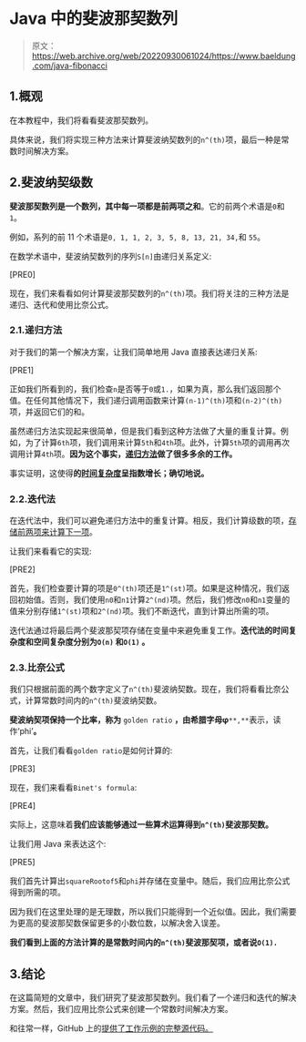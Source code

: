 # Java 中的斐波那契数列

> 原文：<https://web.archive.org/web/20220930061024/https://www.baeldung.com/java-fibonacci>

## 1.概观

在本教程中，我们将看看斐波那契数列。

具体来说，我们将实现三种方法来计算斐波纳契数列的`n^(th)`项，最后一种是常数时间解决方案。

## 2.斐波纳契级数

**斐波那契数列是一个数列，其中每一项都是前两项之和**。它的前两个术语是`0`和`1`。

例如，系列的前 11 个术语是`0, 1, 1, 2, 3, 5, 8, 13, 21, 34,`和 `55`。

在数学术语中，斐波纳契数列的序列`S[n]`由递归关系定义:

[PRE0]

现在，我们来看看如何计算斐波那契数列的`n^(th)`项。我们将关注的三种方法是递归、迭代和使用比奈公式。

### 2.1.递归方法

对于我们的第一个解决方案，让我们简单地用 Java 直接表达递归关系:

[PRE1]

正如我们所看到的，我们检查`n`是否等于`0`或`1.`，如果为真，那么我们返回那个值。在任何其他情况下，我们递归调用函数来计算`(n-1)^(th)`项和`(n-2)^(th)`项，并返回它们的和。

虽然递归方法实现起来很简单，但是我们看到这种方法做了大量的重复计算。例如，为了计算`6th`项，我们调用来计算`5th`和`4th`项。此外，计算`5th`项的调用再次调用计算`4th`项。**因为这个事实，[递归方法](/web/20221208143832/https://www.baeldung.com/java-recursion)做了很多多余的工作。**

事实证明，这使得**的[时间复杂度](/web/20221208143832/https://www.baeldung.com/cs/fibonacci-computational-complexity)呈指数增长；确切地说。**

### 2.2.迭代法

在迭代法中，我们可以避免递归方法中的重复计算。相反，我们计算级数的项，[存储前两项来计算下一项](/web/20221208143832/https://www.baeldung.com/java-knapsack#dp)。

让我们来看看它的实现:

[PRE2]

首先，我们检查要计算的项是`0^(th)`项还是`1^(st)`项。如果是这种情况，我们返回初始值。否则，我们使用`n0`和`n1`计算`2^(nd)`项。然后，我们修改`n0`和`n1`变量的值来分别存储`1^(st)`项和`2^(nd)`项。我们不断迭代，直到计算出所需的项。

迭代法通过将最后两个斐波那契项存储在变量中来避免重复工作。**迭代法的时间复杂度和空间复杂度分别为`O(n)` 和`O(1)` 。**

### 2.3.比奈公式

我们只根据前面的两个数字定义了`n^(th)`斐波纳契数。现在，我们将看看比奈公式，计算常数时间内的`n^(th)`斐波纳契数。

**斐波纳契项保持一个比率，称为** `golden ratio` **，由希腊字母φ**`**,**`表示，读作‘phi’**。**

首先，让我们看看`golden ratio`是如何计算的:

[PRE3]

现在，我们来看看`Binet's formula`:

[PRE4]

实际上，这意味着**我们应该能够通过一些算术运算得到`n^(th)`斐波那契数。**

让我们用 Java 来表达这个:

[PRE5]

我们首先计算出`squareRootof5`和`phi`并存储在变量中。随后，我们应用比奈公式得到所需的项。

因为我们在这里处理的是无理数，所以我们只能得到一个近似值。因此，我们需要为更高的斐波那契数保留更多的小数位数，以解决舍入误差。

**我们看到上面的方法计算的是常数时间内的`n^(th)`斐波那契项，或者说`O(1).`**

## 3.结论

在这篇简短的文章中，我们研究了斐波那契数列。我们看了一个递归和迭代的解决方案。然后，我们应用比奈公式来创建一个常数时间解决方案。

和往常一样，GitHub 上的[提供了工作示例的完整源代码。](https://web.archive.org/web/20221208143832/https://github.com/eugenp/tutorials/tree/master/core-java-modules/core-java-numbers-3)